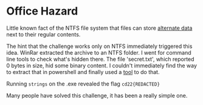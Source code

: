 # Office Hazard

Little known fact of the NTFS file system that files can store [alternate data](https://owasp.org/www-community/attacks/Windows_alternate_data_stream) next to their regular contents.

The hint that the challenge works only on NTFS immediately triggered this idea. WinRar extracted the archive to an NTFS folder. I went for command line tools to check what's hidden there. The file 'secret.txt', which reported 0 bytes in size, hid some binary content. I couldn't immediately find the way to extract that in powershell and finally used a [tool](https://www.nirsoft.net/utils/alternate_data_streams.html) to do that.

Running `strings` on the .exe revealed the flag `cd22{REDACTED}`

Many people have solved this challenge, it has been a really simple one.
